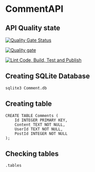 # CommentAPI
## API Quality state
[![Quality Gate Status](https://sonarcloud.io/api/project_badges/measure?project=OlivierMantz_CommentAPI&metric=alert_status)](https://sonarcloud.io/summary/new_code?id=OlivierMantz_CommentAPI)

[![Quality gate](https://sonarcloud.io/api/project_badges/quality_gate?project=OlivierMantz_CommentAPI)](https://sonarcloud.io/summary/new_code?id=OlivierMantz_CommentAPI)

[![Lint Code, Build, Test and Publish](https://github.com/OlivierMantz/CommentAPI/actions/workflows/pipeline.yaml/badge.svg?branch=dev&event=push)](https://github.com/OlivierMantz/CommentAPI/actions/workflows/pipeline.yaml)

## Creating SQLite Database
```
sqlite3 Comment.db
```
## Creating table
```
CREATE TABLE Comments (
    Id INTEGER PRIMARY KEY,
    Content TEXT NOT NULL,
    UserId TEXT NOT NULL,
    PostId INTEGER NOT NULL
);

```
## Checking tables 
```
.tables
```
